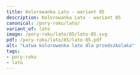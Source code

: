 ```yaml
---
title: Kolorowanka Lato - wariant 85
description: Kolorowanka Lato - wariant 85
canonical: /pory-roku/lato/
variant_of: lato
image: /pory-roku/lato/85/lato-85.svg
pdf: /pory-roku/lato/85/lato-85.pdf
alt: "Łatwa kolorowanka lato dla przedszkolaka"
tags:
- pory-roku
- lato
---
```

